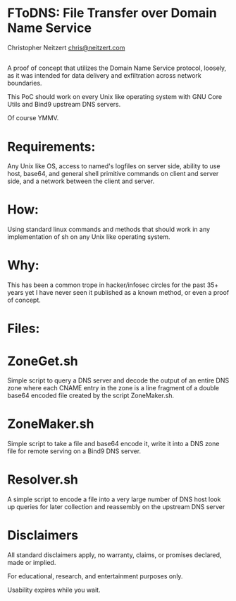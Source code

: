 # FToDNS: File Transfer over Domain Name Service
Christopher Neitzert <chris@neitzert.com>
##

A proof of concept that utilizes the Domain Name Service protocol, loosely, as it was intended for data delivery and exfiltration across network boundaries.

This PoC should work on every Unix like operating system with GNU Core Utils and Bind9 upstream DNS servers. 

Of course YMMV. 

# Requirements:
Any Unix like OS, access to named's logfiles on server side, ability to use host, base64, and general shell primitive commands on client and server side, and a network between the client and server.

# How:  
Using standard linux commands and methods that should work in any implementation of sh on any Unix like operating system.

# Why:
This has been a common trope in hacker/infosec circles for the past 35+ years yet I have never seen it published as a known method, or even a proof of concept. 

##
# Files:

# ZoneGet.sh
Simple script to query a DNS server and decode the output of an entire DNS zone where each CNAME entry in the zone is a line fragment of a double base64 encoded file created by the script ZoneMaker.sh. 

# ZoneMaker.sh
Simple script to take a file and base64 encode it, write it into a DNS zone file for remote serving on a Bind9 DNS server.

# Resolver.sh
A simple script to encode a file into a very large number of DNS host look up queries for later collection and reassembly on the upstream DNS server 
 
# Disclaimers 
All standard disclaimers apply, no warranty, claims, or promises declared, made or implied.

For educational, research, and entertainment purposes only. 

Usability expires while you wait.

